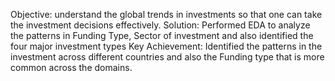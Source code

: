 Objective: understand the global trends in investments so that one can take the investment decisions effectively.
Solution: Performed EDA to analyze the patterns in Funding Type, Sector of investment and also identified the four major investment types 
Key Achievement: Identified the patterns in the investment across different countries and also the Funding type that is more common across the domains. 
